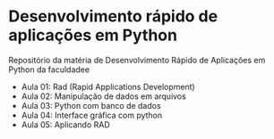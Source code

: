 # Desenvolvimento rápido de aplicações em Python
Repositório da matéria de Desenvolvimento Rápido de Aplicações em Python da faculdadee
 - Aula 01: Rad (Rapid Applications Development)
 - Aula 02: Manipulação de dados em arquivos
 - Aula 03: Python com banco de dados
 - Aula 04: Interface gráfica com python
 - Aula 05: Aplicando RAD